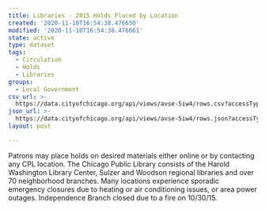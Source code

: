 ```yaml
---
title: Libraries - 2015 Holds Placed by Location
created: '2020-11-10T16:54:38.476650'
modified: '2020-11-10T16:54:38.476661'
state: active
type: dataset
tags:
  - Circulation
  - Holds
  - Libraries
groups:
  - Local Government
csv_url: >-
  https://data.cityofchicago.org/api/views/avse-5iw4/rows.csv?accessType=DOWNLOAD
json_url: >-
  https://data.cityofchicago.org/api/views/avse-5iw4/rows.json?accessType=DOWNLOAD
layout: post

---
```

Patrons may place holds on desired materials either online or by contacting any CPL location. The Chicago Public Library consists of the Harold Washington Library Center, Sulzer and Woodson regional libraries and over 70 neighborhood branches.  Many locations experience sporadic emergency closures due to heating or air conditioning issues, or area power outages.  Independence Branch closed due to a fire on 10/30/15.
